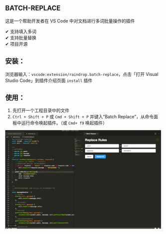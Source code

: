 ## BATCH-REPLACE

这是一个帮助开发者在 VS Code 中对文档进行多词批量操作的插件

✔ 支持填入多词<br>
✔ 支持批量替换<br>
✔ 项目开源<br>

## 安装：

浏览器输入：`vscode:extension/raindrop.batch-replace`，点击「打开 Visual Studio Code」到插件介绍页面 `install` 插件

## 使用：

1. 先打开一个工程目录中的文件
2. `Ctrl + Shift + P` 或 `Cmd + Shift + P` 并键入“Batch Replace”，从命令面板中运行命令唤起插件。（或 `Cmd+ f9` 唤起插件）

![](./assets/vscode.gif)
